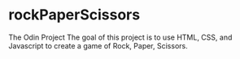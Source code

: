 # rockPaperScissors
The Odin Project
The goal of this project is to use HTML, CSS, and Javascript to create a game of Rock, Paper, Scissors.
